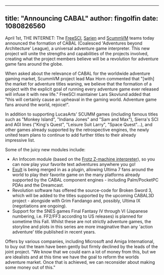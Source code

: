 
---
title: "Announcing CABAL"
author: fingolfin
date: 1080826560
---

April 1st, THE INTERNET: The [FreeSCI](http://freesci.org/), [Sarien](http://sarien.sourceforge.net/) and [ScummVM](http://www.scummvm.org/) teams today announced the formation of CABAL (Coalesced 'Adventures beyond Architecture' League), a universal adventure game interpreter. This new project will unite the strengths and capabilities of the projects involved, creating what the project members believe will be a revolution for adventure game fans around the globe.

When asked about the relevance of CABAL for the worldwide adventure gaming market, ScummVM project lead Max Horn commented that "\[with\] the market for adventure titles waning, we believe that the formation of a project with the explicit goal of running every adventure game ever released will infuse it with new life." FreeSCI maintainer Lars Skovlund added that "this will certainly cause an upheaval in the gaming world. Adventure game fans around the world, rejoice!".

In addition to supporting LucasArts' SCUMM games (including famous titles such as "Monkey Island", "Indiana Jones" and "Sam and Max"), Sierra's SCI and AGI lines ("King's Quest", "Leisure Suit Larry", "Space Quest"...), and other games already supported by the retrospective engines, the newly united team plans to continue to add further titles to their already impressive list.

Some of the juicy new modules include:

*   An Infocom module (based on the [Frotz Z-machine interpreter](http://www.cs.csubak.edu/~dgriffi/proj/frotz/)), so you can now play your favorite text adventures anywhere you go!
*   [Exult](http://exult.sourceforge.net) is being merged in as a plugin, allowing Ultima 7 fans around the world to play their favorite game on the many platforms already supported by the CABAL component engines - including Palm/PocketPC PDAs and the Dreamcast.
*   Revolution software has offered the source-code for Broken Sword 3, which will be added to the titles supported by the upcoming CABAL3D project - alongside with Grim Fandango and, possibly, Ultima IX (negotiations are ongoing).
*   Support for the SNES games Final Fantasy IV through VI (Japanese numbering, i.e. FF2/FF3 according to US releases) is planned for sometime this Fall. Whilst these are not strictly adventure games, the storyline and plots in this series are more imaginative than any 'action adventure' title published in recent years.

Offers by various companies, including Microsoft and Amiga International, to buy out the team have been gently but firmly declined by the leads of the joint project. "We know that we could earn a lot of money from this, but we are idealists and at this time we have the goal to reform the worlds adventure market. Once that is achieved, we can reconsider about making some money out of this."
